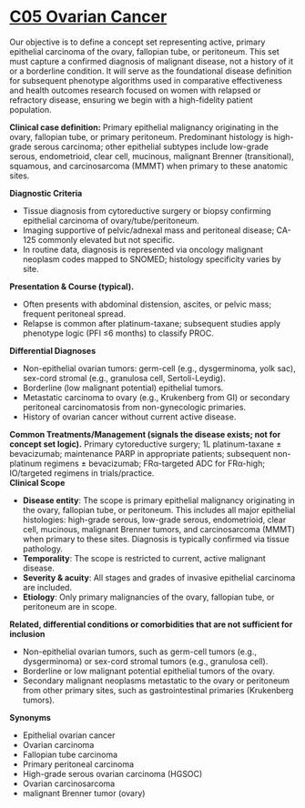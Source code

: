 # [C05 Ovarian Cancer](https://github.com/ohdsi-studies/MindMeetsMachines/tree/main/C05)

Our objective is to define a concept set representing active, primary epithelial carcinoma of the ovary, fallopian tube, or peritoneum. This set must capture a confirmed diagnosis of malignant disease, not a history of it or a borderline condition. It will serve as the foundational disease definition for subsequent phenotype algorithms used in comparative effectiveness and health outcomes research focused on women with relapsed or refractory disease, ensuring we begin with a high-fidelity patient population.

**Clinical case definition:**  Primary epithelial malignancy originating in the ovary, fallopian tube, or primary peritoneum. Predominant histology is high-grade serous carcinoma; other epithelial subtypes include low-grade serous, endometrioid, clear cell, mucinous, malignant Brenner (transitional), squamous, and carcinosarcoma (MMMT) when primary to these anatomic sites.

**Diagnostic Criteria**

* Tissue diagnosis from cytoreductive surgery or biopsy confirming epithelial carcinoma of ovary/tube/peritoneum.  
* Imaging supportive of pelvic/adnexal mass and peritoneal disease; CA-125 commonly elevated but not specific.  
* In routine data, diagnosis is represented via oncology malignant neoplasm codes mapped to SNOMED; histology specificity varies by site.

**Presentation & Course (typical).**

* Often presents with abdominal distension, ascites, or pelvic mass; frequent peritoneal spread.  
* Relapse is common after platinum-taxane; subsequent studies apply phenotype logic (PFI ≤6 months) to classify PROC.

**Differential Diagnoses**

* Non-epithelial ovarian tumors: germ-cell (e.g., dysgerminoma, yolk sac), sex-cord stromal (e.g., granulosa cell, Sertoli-Leydig).  
* Borderline (low malignant potential) epithelial tumors.  
* Metastatic carcinoma to ovary (e.g., Krukenberg from GI) or secondary peritoneal carcinomatosis from non-gynecologic primaries.  
* History of ovarian cancer without current active disease.

**Common Treatments/Management (signals the disease exists; not for concept set logic).** Primary cytoreductive surgery; 1L platinum-taxane ± bevacizumab; maintenance PARP in appropriate patients; subsequent non-platinum regimens ± bevacizumab; FRα-targeted ADC for FRα-high; IO/targeted regimens in trials/practice.  
**Clinical Scope**

* **Disease entity**: The scope is primary epithelial malignancy originating in the ovary, fallopian tube, or peritoneum. This includes all major epithelial histologies: high-grade serous, low-grade serous, endometrioid, clear cell, mucinous, malignant Brenner tumors, and carcinosarcoma (MMMT) when primary to these sites. Diagnosis is typically confirmed via tissue pathology.  
* **Temporality**: The scope is restricted to current, active malignant disease.  
* **Severity & acuity**: All stages and grades of invasive epithelial carcinoma are included.  
* **Etiology**: Only primary malignancies of the ovary, fallopian tube, or peritoneum are in scope.

**Related, differential conditions or comorbidities that are not sufficient for inclusion**

* Non-epithelial ovarian tumors, such as germ-cell tumors (e.g., dysgerminoma) or sex-cord stromal tumors (e.g., granulosa cell).  
* Borderline or low malignant potential epithelial tumors of the ovary.  
* Secondary malignant neoplasms metastatic to the ovary or peritoneum from other primary sites, such as gastrointestinal primaries (Krukenberg tumors).

**Synonyms**

* Epithelial ovarian cancer  
* Ovarian carcinoma  
* Fallopian tube carcinoma  
* Primary peritoneal carcinoma  
* High-grade serous ovarian carcinoma (HGSOC)  
* Ovarian carcinosarcoma  
* malignant Brenner tumor (ovary)